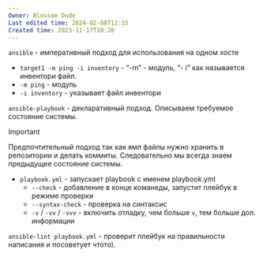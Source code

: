 ```yaml
---
Owner: Blossom Dude
Last edited time: 2024-02-08T12:15
Created time: 2023-11-17T10:20
---
```

`ansible` - императивный подход для использования на одном хосте

- `target1 -m ping -i inventory` - “-m” - модуль, “- i” как называется инвентори файл.
- `-m ping` - модуль
- `-i inventory` - указывает файл инвентори

  

`ansible-playbook` - декларативный подход. Описываем требуемое состояние системы.

> [!important]  
> Предпочтительный подход так как ямл файлы нужно хранить в репозитории и делать коммиты. Следовательно мы всегда знаем предыдущее состояние системы.  

- `playbook.yml` - запускает playbook с именем playbook.yml
    - `--check` - добавление в конце команеды, запустит плейбук в режиме проверки
    - `--syntax-check` - проверка на синтаксис
    - `-v` / `-vv` / `-vvv` - включить отладку, чем больше `v`, тем больше доп. информации

`ansible-lint playbook.yml` - проверит плейбук на правильности написания и посоветует чтото).